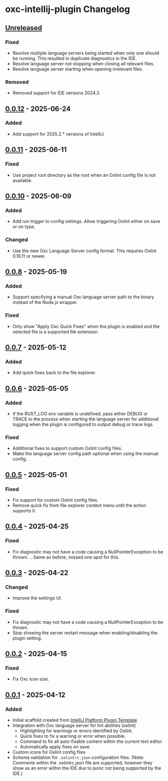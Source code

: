 <!-- Keep a Changelog guide -> https://keepachangelog.com -->

# oxc-intellij-plugin Changelog

## [Unreleased]

### Fixed

- Resolve multiple language servers being started when only one should be running.
  This resulted in duplicate diagnostics in the IDE.
- Resolve language server not stopping when closing all relevant files.
- Resolve language server starting when opening irrelevant files.

### Removed

- Removed support for IDE versions 2024.3.

## [0.0.12] - 2025-06-24

### Added 

- Add support for 2025.2.* versions of IntelliJ.

## [0.0.11] - 2025-06-11

### Fixed

- Use project root directory as the root when an Oxlint config file is not available.

## [0.0.10] - 2025-06-09

### Added

- Add run trigger to config settings. Allow triggering Oxlint either on save or on type.

### Changed

- Use the new Oxc Language Server config format. This requires Oxlint 0.16.11 or newer.

## [0.0.8] - 2025-05-19

### Added

- Support specifying a manual Oxc language server path to the binary instead of the Node.js wrapper.

### Fixed

- Only show "Apply Oxc Quick Fixes" when the plugin is enabled and the selected file is a supported file extension.

## [0.0.7] - 2025-05-12

### Added

- Add quick fixes back to the file explorer.

## [0.0.6] - 2025-05-05

### Added

- If the RUST_LOG env variable is undefined, pass either DEBUG or TRACE to the process when starting the language server
  for additional logging when the plugin is configured to output debug or trace logs.

### Fixed

- Additional fixes to support custom Oxlint config files.
- Make the language server config path optional when using the manual config.

## [0.0.5] - 2025-05-01

### Fixed

- Fix support for custom Oxlint config files.
- Remove quick fix from file explorer context menu until the action supports it.

## [0.0.4] - 2025-04-25

### Fixed

- Fix diagnostic may not have a code causing a NullPointerException to be thrown. 
  ...Same as before, missed one spot for this.

## [0.0.3] - 2025-04-22

### Changed

- Improve the settings UI.

### Fixed

- Fix diagnostic may not have a code causing a NullPointerException to be thrown.
- Stop showing the server restart message when enabling/disabling the plugin setting.

## [0.0.2] - 2025-04-15

### Fixed

- Fix Oxc icon size.

## [0.0.1] - 2025-04-12

### Added

- Initial scaffold created from [IntelliJ Platform Plugin Template](https://github.com/JetBrains/intellij-platform-plugin-template)
- Integration with Oxc language server for lint abilities (oxlint)
  - Highlighting for warnings or errors identified by Oxlint.
  - Quick fixes to fix a warning or error when possible.
  - Command to fix all auto-fixable content within the current text editor.
  - Automatically apply fixes on save.
- Custom icons for Oxlint config files
- Schema validation for `.oxlintrc.json` configuration files. (Note: Comments within the .oxlintrc.json
  file are supported, however they show as an error within the IDE due to jsonc not being supported by the IDE.)

[Unreleased]: https://github.com/oxc-project/oxc-intellij-plugin/compare/v0.0.12...HEAD
[0.0.12]: https://github.com/oxc-project/oxc-intellij-plugin/compare/v0.0.11...v0.0.12
[0.0.11]: https://github.com/oxc-project/oxc-intellij-plugin/compare/v0.0.10...v0.0.11
[0.0.10]: https://github.com/oxc-project/oxc-intellij-plugin/compare/v0.0.8...v0.0.10
[0.0.8]: https://github.com/oxc-project/oxc-intellij-plugin/compare/v0.0.7...v0.0.8
[0.0.7]: https://github.com/oxc-project/oxc-intellij-plugin/compare/v0.0.6...v0.0.7
[0.0.6]: https://github.com/oxc-project/oxc-intellij-plugin/compare/v0.0.5...v0.0.6
[0.0.5]: https://github.com/oxc-project/oxc-intellij-plugin/compare/v0.0.4...v0.0.5
[0.0.4]: https://github.com/oxc-project/oxc-intellij-plugin/compare/v0.0.3...v0.0.4
[0.0.3]: https://github.com/oxc-project/oxc-intellij-plugin/compare/v0.0.2...v0.0.3
[0.0.2]: https://github.com/oxc-project/oxc-intellij-plugin/compare/v0.0.1...v0.0.2
[0.0.1]: https://github.com/oxc-project/oxc-intellij-plugin/commits/v0.0.1

